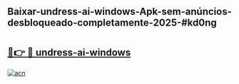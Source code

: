 ## Baixar-undress-ai-windows-Apk-sem-anúncios-desbloqueado-completamente-2025-#kd0ng

# <h2><a href="https://ainizakaria.my?title=undress-ai-windows&ref=20M">🔗👉 🔴 undress-ai-windows</a></h2>

[![acn](https://github.com/user-attachments/assets/0f9c940e-d8b0-45ae-aac7-cd30a18b3e1c)](https://ainizakaria.my?title=undress-ai-windows&ref=20M)


